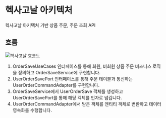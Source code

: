 # 헥사고날 아키텍처
헥사고날 아키텍처 기반 상품 주문, 주문 조회 API
## 흐름
![헥사고날 흐름도](https://github.com/leejw951208/hexagonal-architecture/assets/108619836/a871ba80-b0cc-4bf4-b660-7fafca2d8b21)
1. OrderSaveUseCases 인터페이스를 통해 회원, 비회원 상품 주문 비즈니스 로직을 정의하고 OrderSaveService에 구현합니다.
2. UserOrderSavePort 인터페이스를 통해 주문 테이블과 통신하는 UserOrderCommandAdapter를 구현합니다.
3. OrderSaveService에서 UserOrderSave 객체를 생성하고 UserOrderSavePort를 통해 해당 객체를 인자로 넘깁니다.
4. UserOrderCommandAdapter에서 받은 객체를 엔티티 객체로 변환하고 데이터 영속화를 수행합니다.
